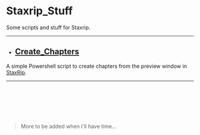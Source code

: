 # Staxrip_Stuff
Some scripts and stuff for Staxrip.

---
   - ## [Create_Chapters](https://github.com/jalba69/Staxrip_Stuff/tree/master/Create_Chapters)
  
 A simple Powershell script to create chapters from the preview window in [StaxRip](https://github.com/staxrip/staxrip).
 
---

<br/>
<br/>
<br/>
<br/>
<br/>

>More to be added when I'll have time...
